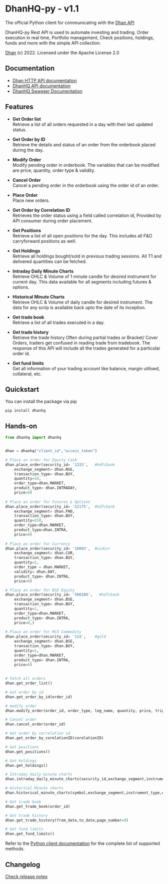 # DhanHQ-py - v1.1


The official Python client for communicating with the [Dhan API](https://api.dhan.co)  

DhanHQ-py Rest API is used to automate investing and trading. Order execution in real time, Portfolio management, Check positions, holdings, funds and more with the simple API collection.


[Dhan](https://dhan.co) (c) 2022. Licensed under the Apache License 2.0

## Documentation

- [Dhan HTTP API documentation](https://api.dhan.co)
- [DhanHQ API documentation](https://dhanhq.co/docs/v1/)
- [DhanHQ Swagger Documentation](https://api.dhan.co/swagger-ui.html)

## Features

* **Get Order list**  
Retrieve a list of all orders requested in a day with their last updated status.

* **Get Order by ID**  
Retrieve the details and status of an order from the orderbook placed during the day.

* **Modify Order**  
Modify pending order in orderbook. The variables that can be modified are price, quantity, order type & validity.

* **Cancel Order**  
Cancel a pending order in the orderbook using the order id of an order.

* **Place Order**  
Place new orders.

* **Get Order by Correlation ID**  
Retrieves the order status using a field called correlation id, Provided by API consumer during order placement.


* **Get Positions**  
Retrieve a list of all open positions for the day. This includes all F&O carryforward positions as well.

* **Get Holdings**  
Retrieve all holdings bought/sold in previous trading sessions. All T1 and delivered quantities can be fetched.

* **Intraday Daily Minute Charts**  
Retrieve OHLC & Volume of 1 minute candle for desired instrument for current day. This data available for all segments including futures & options.

* **Historical Minute Charts**  
Retrieve OHLC & Volume of daily candle for desired instrument. The data for any scrip is available back upto the date of its inception.

* **Get trade book**  
Retrieve a list of all trades executed in a day.

* **Get trade history**  
Retrieve the trade history Often during partial trades or Bracket/ Cover Orders, traders get confused in reading trade from tradebook. The response of this API will include all the trades generated for a particular order id.

* **Get fund limits**  
Get all information of your trading account like balance, margin utilised, collateral, etc.

## Quickstart

You can install the package via pip

```
pip install dhanhq
```



## Hands-on

```python
from dhanhq import dhanhq


dhan = dhanhq("client_id","access_token")

# Place an order for Equity Cash
dhan.place_order(security_id= '1333',   #hdfcbank
    exchange_segment= dhan.NSE,
    transaction_type= dhan.BUY,
    quantity=10,
    order_type=dhan.MARKET,
    product_type= dhan.INTRADAY,
    price=0)
    
# Place an order for Futures & Options
dhan.place_order(security_id= '52175',  #hdfcbank
    exchange_segment= dhan.FNO,
    transaction_type= dhan.BUY,
    quantity=550,
    order_type=dhan.MARKET,
    product_type=dhan.INTRA,
    price=0)
    
# Place an order for Currency
dhan.place_order(security_id= '10093',  #usdinr
    exchange_segment= dhan.CUR,
    transaction_type= dhan.BUY,
    quantity=1,
    order_type = dhan.MARKET,
    validity= dhan.DAY,
    product_type= dhan.INTRA,
    price=0)

# Place an order for BSE Equity
dhan.place_order(security_id= '500180',   #hdfcbank
    exchange_segment= dhan.BSE,
    transaction_type= dhan.BUY,
    quantity=1,
    order_type=dhan.MARKET,
    product_type= dhan.INTRA,
    price=0,)
    
# Place an order for MCX Commodity    
dhan.place_order(security_id= '114',    #gold
    exchange_segment= dhan.BSE,
    transaction_type= dhan.BUY,
    quantity=1,
    order_type=dhan.MARKET,
    product_type= dhan.INTRA,
    price=0)
    
    
# Fetch all orders
dhan.get_order_list()

# Get order by id
dhan.get_order_by_id(order_id)

# modify order
dhan.modify_order(order_id, order_type, leg_name, quantity, price, trigger_price, disclosed_quantity, validity)

# Cancel order
dhan.cancel_order(order_id)

# Get order by correlation id
dhan.get_order_by_corelationID(corelationID)

# Get positions
dhan.get_positions()

# Get holdings
dhan.get_holdings()

# Intraday daily minute charts
dhan.intraday_daily_minute_charts(security_id,exchange_segment,instrument_type)

# Historical Minute charts
dhan.historical_minute_charts(symbol,exchange_segment,instrument_type,expiry_code,from_date,to_date)

# Get trade book
dhan.get_trade_book(order_id)

# Get trade history
dhan.get_trade_history(from_date,to_date,page_number=0)

# Get fund limits
dhan.get_fund_limits()


```

Refer to the [Python client documentation](https://github.com/dhan-oss/dhanhq) for the complete list of supported methods.




## Changelog

[Check release notes](https://github.com/dhanhq/dhanhq/releases)

